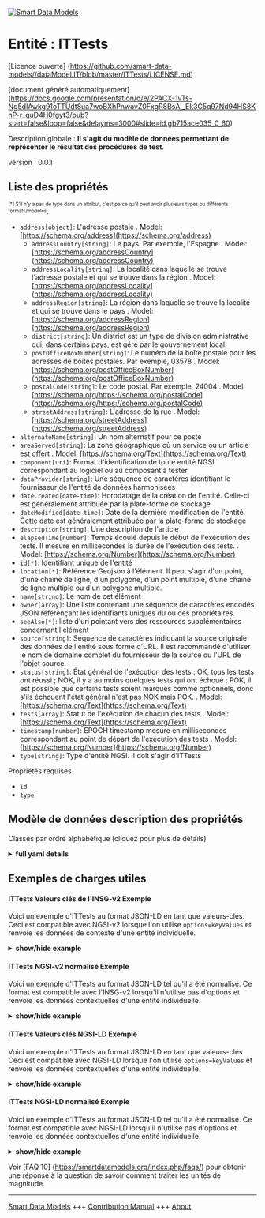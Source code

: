 <!-- 10-Header -->  
[![Smart Data Models](https://smartdatamodels.org/wp-content/uploads/2022/01/SmartDataModels_logo.png "Logo")](https://smartdatamodels.org)  
Entité : ITTests  
================<!-- /10-Header -->  
<!-- 15-License -->  
[Licence ouverte] (https://github.com/smart-data-models//dataModel.IT/blob/master/ITTests/LICENSE.md)  
[document généré automatiquement] (https://docs.google.com/presentation/d/e/2PACX-1vTs-Ng5dIAwkg91oTTUdt8ua7woBXhPnwavZ0FxgR8BsAI_Ek3C5q97Nd94HS8KhP-r_quD4H0fgyt3/pub?start=false&loop=false&delayms=3000#slide=id.gb715ace035_0_60)  
<!-- /15-License -->  
<!-- 20-Description -->  
Description globale : **Il s'agit du modèle de données permettant de représenter le résultat des procédures de test**.  
version : 0.0.1  
<!-- /20-Description -->  
<!-- 30-PropertiesList -->  

## Liste des propriétés  

<sup><sub>[*] S'il n'y a pas de type dans un attribut, c'est parce qu'il peut avoir plusieurs types ou différents formats/modèles</sub></sup>.  
- `address[object]`: L'adresse postale  . Model: [https://schema.org/address](https://schema.org/address)	- `addressCountry[string]`: Le pays. Par exemple, l'Espagne  . Model: [https://schema.org/addressCountry](https://schema.org/addressCountry)  
	- `addressLocality[string]`: La localité dans laquelle se trouve l'adresse postale et qui se trouve dans la région  . Model: [https://schema.org/addressLocality](https://schema.org/addressLocality)  
	- `addressRegion[string]`: La région dans laquelle se trouve la localité et qui se trouve dans le pays  . Model: [https://schema.org/addressRegion](https://schema.org/addressRegion)  
	- `district[string]`: Un district est un type de division administrative qui, dans certains pays, est géré par le gouvernement local.    
	- `postOfficeBoxNumber[string]`: Le numéro de la boîte postale pour les adresses de boîtes postales. Par exemple, 03578  . Model: [https://schema.org/postOfficeBoxNumber](https://schema.org/postOfficeBoxNumber)  
	- `postalCode[string]`: Le code postal. Par exemple, 24004  . Model: [https://schema.org/https://schema.org/postalCode](https://schema.org/https://schema.org/postalCode)  
	- `streetAddress[string]`: L'adresse de la rue  . Model: [https://schema.org/streetAddress](https://schema.org/streetAddress)  
- `alternateName[string]`: Un nom alternatif pour ce poste  - `areaServed[string]`: La zone géographique où un service ou un article est offert  . Model: [https://schema.org/Text](https://schema.org/Text)- `component[uri]`: Format d'identification de toute entité NGSI correspondant au logiciel ou au composant à tester  - `dataProvider[string]`: Une séquence de caractères identifiant le fournisseur de l'entité de données harmonisées  - `dateCreated[date-time]`: Horodatage de la création de l'entité. Celle-ci est généralement attribuée par la plate-forme de stockage  - `dateModified[date-time]`: Date de la dernière modification de l'entité. Cette date est généralement attribuée par la plate-forme de stockage  - `description[string]`: Une description de l'article  - `elapsedTime[number]`: Temps écoulé depuis le début de l'exécution des tests. Il mesure en millisecondes la durée de l'exécution des tests.  . Model: [https://schema.org/Number](https://schema.org/Number)- `id[*]`: Identifiant unique de l'entité  - `location[*]`: Référence Geojson à l'élément. Il peut s'agir d'un point, d'une chaîne de ligne, d'un polygone, d'un point multiple, d'une chaîne de ligne multiple ou d'un polygone multiple.  - `name[string]`: Le nom de cet élément  - `owner[array]`: Une liste contenant une séquence de caractères encodés JSON référençant les identifiants uniques du ou des propriétaires.  - `seeAlso[*]`: liste d'uri pointant vers des ressources supplémentaires concernant l'élément  - `source[string]`: Séquence de caractères indiquant la source originale des données de l'entité sous forme d'URL. Il est recommandé d'utiliser le nom de domaine complet du fournisseur de la source ou l'URL de l'objet source.  - `status[string]`: État général de l'exécution des tests : OK, tous les tests ont réussi ; NOK, il y a au moins quelques tests qui ont échoué ; POK, il est possible que certains tests soient marqués comme optionnels, donc s'ils échouent l'état général n'est pas NOK mais POK.  . Model: [https://schema.org/Text](https://schema.org/Text)- `tests[array]`: Statut de l'exécution de chacun des tests  . Model: [https://schema.org/Text](https://schema.org/Text)- `timestamp[number]`: EPOCH timestamp mesure en millisecondes correspondant au point de départ de l'exécution des tests  . Model: [https://schema.org/Number](https://schema.org/Number)- `type[string]`: Type d'entité NGSI. Il doit s'agir d'ITTests  <!-- /30-PropertiesList -->  
<!-- 35-RequiredProperties -->  
Propriétés requises  
- `id`  - `type`  <!-- /35-RequiredProperties -->  
<!-- 40-RequiredProperties -->  
<!-- /40-RequiredProperties -->  
<!-- 50-DataModelHeader -->  
## Modèle de données description des propriétés  
Classés par ordre alphabétique (cliquez pour plus de détails)  
<!-- /50-DataModelHeader -->  
<!-- 60-ModelYaml -->  
<details><summary><strong>full yaml details</strong></summary>    
```yaml  
ITTests:    
  description: This is the data model for representing the result of testing procedures.    
  properties:    
    address:    
      description: The mailing address    
      properties:    
        addressCountry:    
          description: 'The country. For example, Spain'    
          type: string    
          x-ngsi:    
            model: https://schema.org/addressCountry    
            type: Property    
        addressLocality:    
          description: 'The locality in which the street address is, and which is in the region'    
          type: string    
          x-ngsi:    
            model: https://schema.org/addressLocality    
            type: Property    
        addressRegion:    
          description: 'The region in which the locality is, and which is in the country'    
          type: string    
          x-ngsi:    
            model: https://schema.org/addressRegion    
            type: Property    
        district:    
          description: 'A district is a type of administrative division that, in some countries, is managed by the local government'    
          type: string    
          x-ngsi:    
            type: Property    
        postOfficeBoxNumber:    
          description: 'The post office box number for PO box addresses. For example, 03578'    
          type: string    
          x-ngsi:    
            model: https://schema.org/postOfficeBoxNumber    
            type: Property    
        postalCode:    
          description: 'The postal code. For example, 24004'    
          type: string    
          x-ngsi:    
            model: https://schema.org/https://schema.org/postalCode    
            type: Property    
        streetAddress:    
          description: The street address    
          type: string    
          x-ngsi:    
            model: https://schema.org/streetAddress    
            type: Property    
        streetNr:    
          description: Number identifying a specific property on a public street    
          type: string    
          x-ngsi:    
            type: Property    
      type: object    
      x-ngsi:    
        model: https://schema.org/address    
        type: Property    
    alternateName:    
      description: An alternative name for this item    
      type: string    
      x-ngsi:    
        type: Property    
    areaServed:    
      description: The geographic area where a service or offered item is provided    
      type: string    
      x-ngsi:    
        model: https://schema.org/Text    
        type: Property    
    component:    
      description: Identifier format of any NGSI entity corresponding to the Software or component to be tested    
      format: uri    
      type: string    
      x-ngsi:    
        type: Relationship    
    dataProvider:    
      description: A sequence of characters identifying the provider of the harmonised data entity    
      type: string    
      x-ngsi:    
        type: Property    
    dateCreated:    
      description: Entity creation timestamp. This will usually be allocated by the storage platform    
      format: date-time    
      type: string    
      x-ngsi:    
        type: Property    
    dateModified:    
      description: Timestamp of the last modification of the entity. This will usually be allocated by the storage platform    
      format: date-time    
      type: string    
      x-ngsi:    
        type: Property    
    description:    
      description: A description of this item    
      type: string    
      x-ngsi:    
        type: Property    
    elapsedTime:    
      description: Elapsed time since the beginning of the execution of the tests. It measures in milliseconds the duration of the execution of the tests    
      minimum: 0    
      multipleOf: 1    
      type: number    
      x-ngsi:    
        model: https://schema.org/Number    
        type: Property    
    id:    
      anyOf:    
        - description: Identifier format of any NGSI entity    
          maxLength: 256    
          minLength: 1    
          pattern: ^[\w\-\.\{\}\$\+\*\[\]`|~^@!,:\\]+$    
          type: string    
          x-ngsi:    
            type: Property    
        - description: Identifier format of any NGSI entity    
          format: uri    
          type: string    
          x-ngsi:    
            type: Property    
      description: Unique identifier of the entity    
      x-ngsi:    
        type: Property    
    location:    
      description: 'Geojson reference to the item. It can be Point, LineString, Polygon, MultiPoint, MultiLineString or MultiPolygon'    
      oneOf:    
        - description: Geojson reference to the item. Point    
          properties:    
            bbox:    
              items:    
                type: number    
              minItems: 4    
              type: array    
            coordinates:    
              items:    
                type: number    
              minItems: 2    
              type: array    
            type:    
              enum:    
                - Point    
              type: string    
          required:    
            - type    
            - coordinates    
          title: GeoJSON Point    
          type: object    
          x-ngsi:    
            type: GeoProperty    
        - description: Geojson reference to the item. LineString    
          properties:    
            bbox:    
              items:    
                type: number    
              minItems: 4    
              type: array    
            coordinates:    
              items:    
                items:    
                  type: number    
                minItems: 2    
                type: array    
              minItems: 2    
              type: array    
            type:    
              enum:    
                - LineString    
              type: string    
          required:    
            - type    
            - coordinates    
          title: GeoJSON LineString    
          type: object    
          x-ngsi:    
            type: GeoProperty    
        - description: Geojson reference to the item. Polygon    
          properties:    
            bbox:    
              items:    
                type: number    
              minItems: 4    
              type: array    
            coordinates:    
              items:    
                items:    
                  items:    
                    type: number    
                  minItems: 2    
                  type: array    
                minItems: 4    
                type: array    
              type: array    
            type:    
              enum:    
                - Polygon    
              type: string    
          required:    
            - type    
            - coordinates    
          title: GeoJSON Polygon    
          type: object    
          x-ngsi:    
            type: GeoProperty    
        - description: Geojson reference to the item. MultiPoint    
          properties:    
            bbox:    
              items:    
                type: number    
              minItems: 4    
              type: array    
            coordinates:    
              items:    
                items:    
                  type: number    
                minItems: 2    
                type: array    
              type: array    
            type:    
              enum:    
                - MultiPoint    
              type: string    
          required:    
            - type    
            - coordinates    
          title: GeoJSON MultiPoint    
          type: object    
          x-ngsi:    
            type: GeoProperty    
        - description: Geojson reference to the item. MultiLineString    
          properties:    
            bbox:    
              items:    
                type: number    
              minItems: 4    
              type: array    
            coordinates:    
              items:    
                items:    
                  items:    
                    type: number    
                  minItems: 2    
                  type: array    
                minItems: 2    
                type: array    
              type: array    
            type:    
              enum:    
                - MultiLineString    
              type: string    
          required:    
            - type    
            - coordinates    
          title: GeoJSON MultiLineString    
          type: object    
          x-ngsi:    
            type: GeoProperty    
        - description: Geojson reference to the item. MultiLineString    
          properties:    
            bbox:    
              items:    
                type: number    
              minItems: 4    
              type: array    
            coordinates:    
              items:    
                items:    
                  items:    
                    items:    
                      type: number    
                    minItems: 2    
                    type: array    
                  minItems: 4    
                  type: array    
                type: array    
              type: array    
            type:    
              enum:    
                - MultiPolygon    
              type: string    
          required:    
            - type    
            - coordinates    
          title: GeoJSON MultiPolygon    
          type: object    
          x-ngsi:    
            type: GeoProperty    
      x-ngsi:    
        type: GeoProperty    
    name:    
      description: The name of this item    
      type: string    
      x-ngsi:    
        type: Property    
    owner:    
      description: A List containing a JSON encoded sequence of characters referencing the unique Ids of the owner(s)    
      items:    
        anyOf:    
          - description: Identifier format of any NGSI entity    
            maxLength: 256    
            minLength: 1    
            pattern: ^[\w\-\.\{\}\$\+\*\[\]`|~^@!,:\\]+$    
            type: string    
            x-ngsi:    
              type: Property    
          - description: Identifier format of any NGSI entity    
            format: uri    
            type: string    
            x-ngsi:    
              type: Property    
        description: Unique identifier of the entity    
        x-ngsi:    
          type: Property    
      type: array    
      x-ngsi:    
        type: Property    
    seeAlso:    
      description: list of uri pointing to additional resources about the item    
      oneOf:    
        - items:    
            format: uri    
            type: string    
          minItems: 1    
          type: array    
        - format: uri    
          type: string    
      x-ngsi:    
        type: Property    
    source:    
      description: 'A sequence of characters giving the original source of the entity data as a URL. Recommended to be the fully qualified domain name of the source provider, or the URL to the source object'    
      type: string    
      x-ngsi:    
        type: Property    
    status:    
      description: 'Overall status of the execution of the tests: OK, all the tests passed; NOK, there is at least some tests that failed; POK, it is possible that some tests are marked as optionals, therefore it they fails the overall status is not NOK but POK'    
      enum:    
        - OK    
        - NOK    
        - POK    
      type: string    
      x-ngsi:    
        model: https://schema.org/Text    
        type: Property    
    tests:    
      description: Status of the execution of each of the tests    
      items:    
        properties:    
          name:    
            description: The name or identification to the test executed    
            type: string    
            x-ngsi:    
              model: https://schema.org/Text    
              type: Property    
          result:    
            description: 'The result of the execution of the test. it could be:OK, the test passed; NOK, the test failed; N/A, the test was not executed due to it was not applicable for the corresponding software or component; DISMISS, the test could not be executed due to a previous error in other test'    
            enum:    
              - OK    
              - NOK    
              - NA    
              - DISMISS    
            type: string    
            x-ngsi:    
              model: https://schema.org/Text    
              type: Property    
        required:    
          - name    
          - result    
        type: object    
      type: array    
      x-ngsi:    
        model: https://schema.org/Text    
        type: Property    
    timestamp:    
      description: EPOCH timestamp measures in milliseconds corresponding to the starting point of the execution of the tests    
      minimum: 0    
      multipleOf: 1    
      type: number    
      x-ngsi:    
        model: https://schema.org/Number    
        type: Property    
    type:    
      description: NGSI Entity type. It has to be ITTests    
      enum:    
        - ITTests    
      type: string    
      x-ngsi:    
        type: Property    
  required:    
    - id    
    - type    
  type: object    
  x-derived-from: ""    
  x-disclaimer: 'Redistribution and use in source and binary forms, with or without modification, are permitted  provided that the license conditions are met. Copyleft (c) 2022 Contributors to Smart Data Models Program'    
  x-license-url: https://github.com/smart-data-models/dataModel.IT/blob/master/ITTests/LICENSE.md    
  x-model-schema: https://smart-data-models.github.io/dataModel.IT/Tests/schema.json    
  x-model-tags: ""    
  x-version: 0.0.1    
```  
</details>    
<!-- /60-ModelYaml -->  
<!-- 70-MiddleNotes -->  
<!-- /70-MiddleNotes -->  
<!-- 80-Examples -->  
## Exemples de charges utiles  
#### ITTests Valeurs clés de l'INSG-v2 Exemple  
Voici un exemple d'ITTests au format JSON-LD en tant que valeurs-clés. Ceci est compatible avec NGSI-v2 lorsque l'on utilise `options=keyValues` et renvoie les données de contexte d'une entité individuelle.  
<details><summary><strong>show/hide example</strong></summary>    
```json  
{  
  "id": "urn:ngsi-ld:Tests:Tempest:23278568",  
  "type": "ITTests",  
  "status": "OK",  
  "timestamp": 1645543927345,  
  "elapsedTime": 1344875,  
  "component": "urn:ngsi-ld:CloudRegion:Noida",  
  "tests": [  
    {  
      "name": "test_allocate_ip",  
      "result": "OK"  
    },  
    {  
      "name": "test_allocate_ip",  
      "result": "OK"  
    },  
    {  
      "name": "test_object_storage",  
      "result": "NA"  
    },  
    {  
      "name": "test_associate_io",  
      "result": "DISMISS"  
    }  
  ]  
}  
```  
</details>  
#### ITTests NGSI-v2 normalisé Exemple  
Voici un exemple d'ITTests au format JSON-LD tel qu'il a été normalisé. Ce format est compatible avec l'INSG-v2 lorsqu'il n'utilise pas d'options et renvoie les données contextuelles d'une entité individuelle.  
<details><summary><strong>show/hide example</strong></summary>    
```json  
{  
  "id": "urn:ngsi-ld:Tests:Tempest:23278568",  
  "type": "ITTests",  
  "status": {  
    "type": "Text",  
    "value": "OK"  
  },  
  "timestamp": {  
    "type": "Number",  
    "value": 1645543927345  
  },  
  "elapsedTime": {  
    "type": "Number",  
    "value": 1344875  
  },  
  "component": {  
    "type": "uri",  
    "value": "urn:ngsi-ld:CloudRegion:Noida"  
  },  
  "tests": {  
    "type": "array",  
    "value": [  
      {  
        "name": "test_allocate_ip",  
        "result": "OK"  
      },  
      {  
        "name": "test_object_storage",  
        "result": "NA"  
      },  
      {  
        "name": "test_associate_ip",  
        "result": "DISMISS"  
      },  
      {  
        "name": "test_deploy_server",  
        "result": "NOK"  
      }  
    ]  
  }  
}  
```  
</details>  
#### ITTests Valeurs clés NGSI-LD Exemple  
Voici un exemple d'ITTests au format JSON-LD en tant que valeurs-clés. Ceci est compatible avec NGSI-LD lorsque l'on utilise `options=keyValues` et renvoie les données contextuelles d'une entité individuelle.  
<details><summary><strong>show/hide example</strong></summary>    
```json  
{  
    "id": "urn:ngsi-ld:Tests:Tempest:23278568",  
    "type": "ITTests",  
    "status": "OK",  
    "timestamp": 1645543927345,  
    "elapsedTime": 1344875,  
    "component": "urn:ngsi-ld:CloudRegion:Noida",  
    "tests": [  
        {  
            "name": "test_allocate_ip",  
            "result": "OK"  
        },  
        {  
            "name": "test_allocate_ip",  
            "result": "OK"  
        },  
        {  
            "name": "test_object_storage",  
            "result": "NA"  
        },  
        {  
            "name": "test_associate_io",  
            "result": "DISMISS"  
        }  
    ],  
    "@context": [  
        "https://smart-data-models.github.com/dataModel.IT/context.jsonld",  
        "https://raw.githubusercontent.com/smart-data-models/dataModel.IT/master/context.jsonld"  
    ]  
}  
```  
</details>  
#### ITTests NGSI-LD normalisé Exemple  
Voici un exemple d'ITTests au format JSON-LD tel qu'il a été normalisé. Ce format est compatible avec NGSI-LD lorsqu'il n'utilise pas d'options et renvoie les données contextuelles d'une entité individuelle.  
<details><summary><strong>show/hide example</strong></summary>    
```json  
{  
    "id": "urn:ngsi-ld:Tests:Tempest:23278568",  
    "type": "ITTests",  
    "status": {  
        "type": "Property",  
        "value": "OK"  
    },  
    "timestamp": {  
        "type": "Property",  
        "value": 1645543927345  
    },  
    "elapsedTime": {  
        "type": "Property",  
        "value": 1344875  
    },  
    "component": {  
        "type": "Relationship",  
        "value": "urn:ngsi-ld:CloudRegion:Noida"  
    },  
    "tests": {  
        "type": "Property",  
        "value": [  
            {  
                "name": "test_allocate_ip",  
                "result": "OK"  
            },  
            {  
                "name": "test_object_storage",  
                "result": "NA"  
            },  
            {  
                "name": "test_associate_ip",  
                "result": "DISMISS"  
            },  
            {  
                "name": "test_deploy_server",  
                "result": "NOK"  
            }  
        ]  
    },  
    "@context": [  
        "https://smart-data-models.github.com/dataModel.IT/context.jsonld",  
        "https://raw.githubusercontent.com/smart-data-models/dataModel.IT/master/context.jsonld"  
    ]  
}  
```  
</details><!-- /80-Examples -->  
<!-- 90-FooterNotes -->  
<!-- /90-FooterNotes -->  
<!-- 95-Units -->  
Voir [FAQ 10] (https://smartdatamodels.org/index.php/faqs/) pour obtenir une réponse à la question de savoir comment traiter les unités de magnitude.  
<!-- /95-Units -->  
<!-- 97-LastFooter -->  
---  
[Smart Data Models](https://smartdatamodels.org) +++ [Contribution Manual](https://bit.ly/contribution_manual) +++ [About](https://bit.ly/Introduction_SDM)<!-- /97-LastFooter -->  
